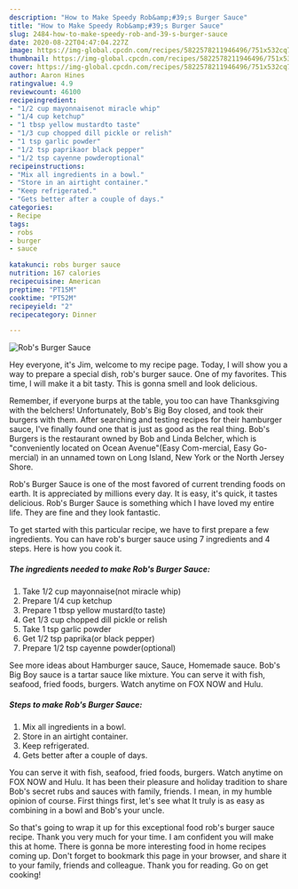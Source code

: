 ```yaml
---
description: "How to Make Speedy Rob&amp;#39;s Burger Sauce"
title: "How to Make Speedy Rob&amp;#39;s Burger Sauce"
slug: 2484-how-to-make-speedy-rob-and-39-s-burger-sauce
date: 2020-08-22T04:47:04.227Z
image: https://img-global.cpcdn.com/recipes/5822578211946496/751x532cq70/robs-burger-sauce-recipe-main-photo.jpg
thumbnail: https://img-global.cpcdn.com/recipes/5822578211946496/751x532cq70/robs-burger-sauce-recipe-main-photo.jpg
cover: https://img-global.cpcdn.com/recipes/5822578211946496/751x532cq70/robs-burger-sauce-recipe-main-photo.jpg
author: Aaron Hines
ratingvalue: 4.9
reviewcount: 46100
recipeingredient:
- "1/2 cup mayonnaisenot miracle whip"
- "1/4 cup ketchup"
- "1 tbsp yellow mustardto taste"
- "1/3 cup chopped dill pickle or relish"
- "1 tsp garlic powder"
- "1/2 tsp paprikaor black pepper"
- "1/2 tsp cayenne powderoptional"
recipeinstructions:
- "Mix all ingredients in a bowl."
- "Store in an airtight container."
- "Keep refrigerated."
- "Gets better after a couple of days."
categories:
- Recipe
tags:
- robs
- burger
- sauce

katakunci: robs burger sauce 
nutrition: 167 calories
recipecuisine: American
preptime: "PT15M"
cooktime: "PT52M"
recipeyield: "2"
recipecategory: Dinner

---
```



![Rob&#39;s Burger Sauce](https://img-global.cpcdn.com/recipes/5822578211946496/751x532cq70/robs-burger-sauce-recipe-main-photo.jpg)

Hey everyone, it's Jim, welcome to my recipe page. Today, I will show you a way to prepare a special dish, rob&#39;s burger sauce. One of my favorites. This time, I will make it a bit tasty. This is gonna smell and look delicious.

Remember, if everyone burps at the table, you too can have Thanksgiving with the belchers! Unfortunately, Bob&#39;s Big Boy closed, and took their burgers with them. After searching and testing recipes for their hamburger sauce, I&#39;ve finally found one that is just as good as the real thing. Bob&#39;s Burgers is the restaurant owned by Bob and Linda Belcher, which is &#34;conveniently located on Ocean Avenue&#34;(Easy Com-mercial, Easy Go-mercial) in an unnamed town on Long Island, New York or the North Jersey Shore.

Rob&#39;s Burger Sauce is one of the most favored of current trending foods on earth. It is appreciated by millions every day. It is easy, it's quick, it tastes delicious. Rob&#39;s Burger Sauce is something which I have loved my entire life. They are fine and they look fantastic.


To get started with this particular recipe, we have to first prepare a few ingredients. You can have rob&#39;s burger sauce using 7 ingredients and 4 steps. Here is how you cook it.

<!--inarticleads1-->

##### The ingredients needed to make Rob&#39;s Burger Sauce:

1. Take 1/2 cup mayonnaise(not miracle whip)
1. Prepare 1/4 cup ketchup
1. Prepare 1 tbsp yellow mustard(to taste)
1. Get 1/3 cup chopped dill pickle or relish
1. Take 1 tsp garlic powder
1. Get 1/2 tsp paprika(or black pepper)
1. Prepare 1/2 tsp cayenne powder(optional)


See more ideas about Hamburger sauce, Sauce, Homemade sauce. Bob&#39;s Big Boy sauce is a tartar sauce like mixture. You can serve it with fish, seafood, fried foods, burgers. Watch anytime on FOX NOW and Hulu. 

<!--inarticleads2-->

##### Steps to make Rob&#39;s Burger Sauce:

1. Mix all ingredients in a bowl.
1. Store in an airtight container.
1. Keep refrigerated.
1. Gets better after a couple of days.


You can serve it with fish, seafood, fried foods, burgers. Watch anytime on FOX NOW and Hulu. It has been their pleasure and holiday tradition to share Bob&#39;s secret rubs and sauces with family, friends. I mean, in my humble opinion of course. First things first, let&#39;s see what It truly is as easy as combining in a bowl and Bob&#39;s your uncle. 

So that's going to wrap it up for this exceptional food rob&#39;s burger sauce recipe. Thank you very much for your time. I am confident you will make this at home. There is gonna be more interesting food in home recipes coming up. Don't forget to bookmark this page in your browser, and share it to your family, friends and colleague. Thank you for reading. Go on get cooking!

